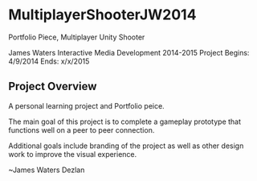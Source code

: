 MultiplayerShooterJW2014
========================

Portfolio Piece, Multiplayer Unity Shooter


James Waters
Interactive Media Development
2014-2015 Project
Begins: 4/9/2014
Ends: x/x/2015

Project Overview
-------------------------------------
A personal learning project and Portfolio peice.

The main goal of this project is to complete a gameplay prototype that functions well on a peer to peer connection.

Additional goals include branding of the project as well as other design work to improve the visual experience.



~James Waters
Dezlan
